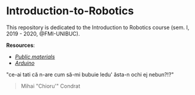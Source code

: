 # Introduction-to-Robotics

This repository is dedicated to the Introduction to Robotics course (sem. I, 2019 - 2020, @FMI-UNIBUC).


**Resources**:
- [*Public materials*](https://drive.google.com/drive/folders/1xv2wCcWczyrfcrHJr7NtFspQjqu9ry0-?fbclid=IwAR0tTmB6e5EEpy8ogIZb1TCz63Y1p-6zcRKzTIjHeFOqH8YRC8T0DWNkidg)
- [*Arduino*](www.arduino.cc)



"ce-ai tati că n-are cum să-mi bubuie ledu' ăsta-n ochi ej nebun?!?" 
>Mihai "Chioru'" Condrat
